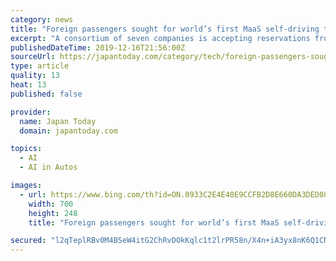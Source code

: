 ```yaml
---
category: news
title: "Foreign passengers sought for world’s first MaaS self-driving taxi trial from Haneda, Narita"
excerpt: "A consortium of seven companies is accepting reservations from foreign travelers to take part in a trial run using an MaaS (Mobility as a Service) self-driving vehicle from either Haneda and Narita airports to Tokyo’s Marunouchi business district between Jan 20 and Feb 1, 2020. The seven companies are Airport Transport Service Co Ltd ..."
publishedDateTime: 2019-12-16T21:56:00Z
sourceUrl: https://japantoday.com/category/tech/foreign-passengers-sought-for-world’s-first-maas-autonomous-driving-taxi-trial-from-haneda-narita
type: article
quality: 13
heat: 13
published: false

provider:
  name: Japan Today
  domain: japantoday.com

topics:
  - AI
  - AI in Autos

images:
  - url: https://www.bing.com/th?id=ON.0933C2E4E40E9CCFB2D8E660DA3DED08
    width: 700
    height: 248
    title: "Foreign passengers sought for world’s first MaaS self-driving taxi trial from Haneda, Narita"

secured: "l2qTeplRBv0M4BSeW4itG2ChRvDOkKqlc1t2lrPR58n/X4n+iA3yx8nK6Q1CNCryjqIg+ZoPD3nMGG/oJrZaUp5HUYt1rZlC8T3XSbVdk97uhZUHi/RwIQu3cTtDJ/xijgz1GSIjqHjgnr++glxHmxy22Ozs+gzrBF+vntRv6R8QK7J5oInVqzlvIqmcHS+159eismdz1jIcD1CjOYfsTIoGzhGhA9YYc8cQ+9rIRgYTcpoJHhNlwPm9CY+c4avGXyn4+M+erjgAxw+uOfH3mg==;IS2y9tagvhFGl+QzZgtwOA=="
---
```


